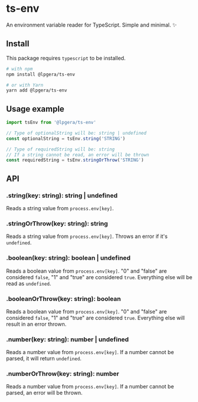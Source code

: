 # ts-env

An environment variable reader for TypeScript. Simple and minimal. ✨

## Install

This package requires `typescript` to be installed.

```bash
# with npm
npm install @lpgera/ts-env

# or with Yarn
yarn add @lpgera/ts-env
```

## Usage example

```typescript
import tsEnv from '@lpgera/ts-env'

// Type of optionalString will be: string | undefined
const optionalString = tsEnv.string('STRING')

// Type of requiredString will be: string
// If a string cannot be read, an error will be thrown
const requiredString = tsEnv.stringOrThrow('STRING')
```

## API

### .string(key: string): string | undefined

Reads a string value from `process.env[key]`.

### .stringOrThrow(key: string): string

Reads a string value from `process.env[key]`.
Throws an error if it's `undefined`.

### .boolean(key: string): boolean | undefined

Reads a boolean value from `process.env[key]`.
"0" and "false" are considered `false`, "1" and "true" are considered `true`.
Everything else will be read as `undefined`.

### .booleanOrThrow(key: string): boolean

Reads a boolean value from `process.env[key]`.
"0" and "false" are considered `false`, "1" and "true" are considered `true`.
Everything else will result in an error thrown.

### .number(key: string): number | undefined

Reads a number value from `process.env[key]`.
If a number cannot be parsed, it will return `undefined`.

### .numberOrThrow(key: string): number

Reads a number value from `process.env[key]`.
If a number cannot be parsed, an error will be thrown.
